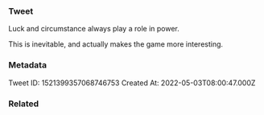 ### Tweet
Luck and circumstance always play a role in power.

This is inevitable, and actually makes the game more interesting.

### Metadata
Tweet ID: 1521399357068746753
Created At: 2022-05-03T08:00:47.000Z

### Related

